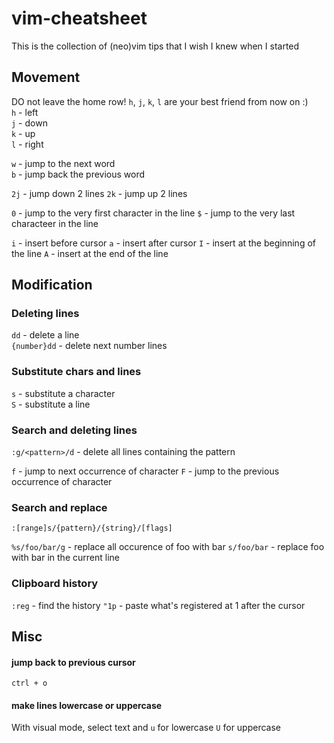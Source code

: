 # vim-cheatsheet
This is the collection of (neo)vim tips that I wish I knew when I started

## Movement
DO not leave the home row! `h`, `j`, `k`, `l` are your best friend from now on :) <br/>
`h` - left <br/>
`j` - down <br/>
`k` - up <br/>
`l` - right <br/>

`w` - jump to the next word <br/>
`b` - jump back the previous word <br/>

`2j` - jump down 2 lines
`2k` - jump up 2 lines

`0` - jump to the very first character in the line
`$` - jump to the very last characteer in the line

`i` - insert before cursor
`a` - insert after cursor
`I` - insert at the beginning of the line
`A` - insert at the end of the line

## Modification
### Deleting lines
`dd` - delete a line <br/>
`{number}dd` - delete next number lines <br/>

### Substitute chars and lines
`s` - substitute a character <br/>
`S` - substitute a line <br/>

### Search and deleting lines
`:g/<pattern>/d` - delete all lines containing the pattern

`f` -  jump to next occurrence of character 
`F` - jump to the previous occurrence of character 


### Search and replace
`:[range]s/{pattern}/{string}/[flags]`

`%s/foo/bar/g` - replace all occurence of foo with bar 
`s/foo/bar` - replace foo with bar in the current line

### Clipboard history 
`:reg` - find the history
`"1p` - paste what's registered at 1 after the cursor

## Misc
#### jump back to previous cursor
`ctrl + o`
#### make lines lowercase or uppercase 
With visual mode, select text and `u` for lowercase `U` for uppercase
